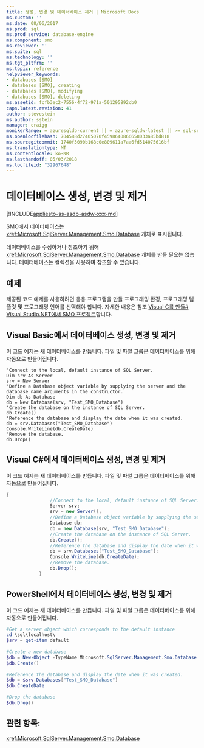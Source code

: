 ```yaml
---
title: 생성, 변경 및 데이터베이스 제거 | Microsoft Docs
ms.custom: ''
ms.date: 08/06/2017
ms.prod: sql
ms.prod_service: database-engine
ms.component: smo
ms.reviewer: ''
ms.suite: sql
ms.technology: ''
ms.tgt_pltfrm: ''
ms.topic: reference
helpviewer_keywords:
- databases [SMO]
- databases [SMO], creating
- databases [SMO], modifying
- databases [SMO], deleting
ms.assetid: fcfb3ec2-7556-4f72-971a-501295892cb0
caps.latest.revision: 41
author: stevestein
ms.author: sstein
manager: craigg
monikerRange: = azuresqldb-current || = azure-sqldw-latest || >= sql-server-2016 || = sqlallproducts-allversions
ms.openlocfilehash: 704588d27405070f4598640866658033a85bd818
ms.sourcegitcommit: 1740f3090b168c0e809611a7aa6fd514075616bf
ms.translationtype: MT
ms.contentlocale: ko-KR
ms.lasthandoff: 05/03/2018
ms.locfileid: "32967648"
---
```

# <a name="creating-altering-and-removing-databases"></a>데이터베이스 생성, 변경 및 제거
[!INCLUDE[appliesto-ss-asdb-asdw-xxx-md](../../../includes/appliesto-ss-asdb-asdw-xxx-md.md)]

  SMO에서 데이터베이스는 <xref:Microsoft.SqlServer.Management.Smo.Database> 개체로 표시됩니다.  
  
 데이터베이스를 수정하거나 참조하기 위해 <xref:Microsoft.SqlServer.Management.Smo.Database> 개체를 만들 필요는 없습니다. 데이터베이스는 컬렉션을 사용하여 참조할 수 있습니다.  
  
## <a name="example"></a>예제  
 제공된 코드 예제를 사용하려면 응용 프로그램을 만들 프로그래밍 환경, 프로그래밍 템플릿 및 프로그래밍 언어를 선택해야 합니다. 자세한 내용은 참조 [Visual C를 만들&#35; Visual Studio.NET에서 SMO 프로젝트](../../../relational-databases/server-management-objects-smo/how-to-create-a-visual-csharp-smo-project-in-visual-studio-net.md)합니다.  
  
## <a name="creating-altering-and-removing-a-database-in-visual-basic"></a>Visual Basic에서 데이터베이스 생성, 변경 및 제거  
 이 코드 예제는 새 데이터베이스를 만듭니다. 파일 및 파일 그룹은 데이터베이스를 위해 자동으로 만들어집니다.  
  
```VBNET
'Connect to the local, default instance of SQL Server.
Dim srv As Server
srv = New Server
'Define a Database object variable by supplying the server and the database name arguments in the constructor.
Dim db As Database
db = New Database(srv, "Test_SMO_Database")
'Create the database on the instance of SQL Server.
db.Create()
'Reference the database and display the date when it was created.
db = srv.Databases("Test_SMO_Database")
Console.WriteLine(db.CreateDate)
'Remove the database.
db.Drop()
```
  
## <a name="creating-altering-and-removing-a-database-in-visual-c"></a>Visual C#에서 데이터베이스 생성, 변경 및 제거  
 이 코드 예제는 새 데이터베이스를 만듭니다. 파일 및 파일 그룹은 데이터베이스를 위해 자동으로 만들어집니다.  
  
```csharp  
{  
                //Connect to the local, default instance of SQL Server.   
                Server srv;  
                srv = new Server();  
                //Define a Database object variable by supplying the server and the database name arguments in the constructor.   
                Database db;  
                db = new Database(srv, "Test_SMO_Database");  
                //Create the database on the instance of SQL Server.   
                db.Create();  
                //Reference the database and display the date when it was created.   
                db = srv.Databases["Test_SMO_Database"];  
                Console.WriteLine(db.CreateDate);  
                //Remove the database.   
                db.Drop();  
            }  
```  
  
## <a name="creating-altering-and-removing-a-database-in-powershell"></a>PowerShell에서 데이터베이스 생성, 변경 및 제거  
 이 코드 예제는 새 데이터베이스를 만듭니다. 파일 및 파일 그룹은 데이터베이스를 위해 자동으로 만들어집니다.  
  
```powershell  
#Get a server object which corresponds to the default instance  
cd \sql\localhost\  
$srv = get-item default  
  
#Create a new database  
$db = New-Object -TypeName Microsoft.SqlServer.Management.Smo.Database -argumentlist $srv, "Test_SMO_Database"  
$db.Create()  
  
#Reference the database and display the date when it was created.   
$db = $srv.Databases["Test_SMO_Database"]  
$db.CreateDate  
  
#Drop the database  
$db.Drop()  
```  
  
## <a name="see-also"></a>관련 항목:  
 <xref:Microsoft.SqlServer.Management.Smo.Database>  
  
  
